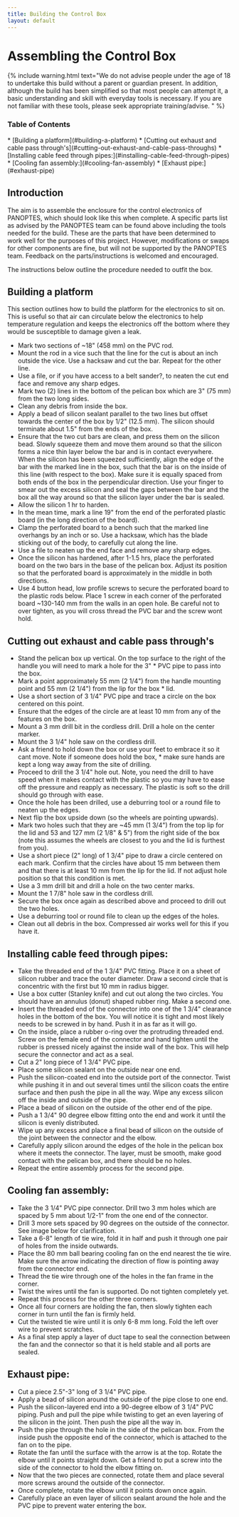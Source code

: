 ```yaml
---
title: Building the Control Box
layout: default
---
```


# Assembling the Control Box

 {% include warning.html text="We do not advise people under the age of 18 to undertake this build without a parent or guardian present. In addition, although the build has been simplified so that most people can attempt it, a basic understanding and skill with everyday tools is necessary. If you are not familiar with these tools, please seek appropriate training/advise. " %}

<h3>Table of Contents</h3>
* [Building a platform](#building-a-platform)
* [Cutting out exhaust and cable pass through's](#cutting-out-exhaust-and-cable-pass-throughs)
* [Installing cable feed through pipes:](#installing-cable-feed-through-pipes)
* [Cooling fan assembly:](#cooling-fan-assembly)
* [Exhaust pipe:](#exhaust-pipe)

## Introduction

The aim is to assemble the enclosure for the control electronics of PANOPTES, which should look like this when complete. A specific parts list as advised by the PANOPTES team can be found above including the tools needed for the build. These are the parts that have been determined to work well for the purposes of this project. However, modifications or swaps for other components are fine, but will not be supported by the PANOPTES team. Feedback on the parts/instructions is welcomed and encouraged.

The instructions below outline the procedure needed to outfit the box.

## Building a platform
This section outlines how to build the platform for the electronics to sit on.  This is useful so that air can circulate below the electronics to help temperature regulation and keeps the electronics off the bottom where they would be susceptible to damage given a leak.

* Mark two sections of ~18" (458 mm) on the PVC rod.
* Mount the rod in a vice such that the line for the cut is about an inch outside the vice. Use a hacksaw and cut the bar. Repeat for the other line.
* Use a file, or if you have access to a belt sander?, to neaten the cut end face and remove any sharp edges.
* Mark two (2) lines in the bottom of the pelican box which are 3" (75 mm) from the two long sides.
* Clean any debris from inside the box.
* Apply a bead of silicon sealant parallel to the two lines but offset towards the center of the box by 1/2" (12.5 mm). The silicon should terminate about 1.5" from the ends of the box.
* Ensure that the two cut bars are clean, and press them on the silicon bead. Slowly squeeze them and move them around so that the silicon forms a nice thin layer below the bar and is in contact everywhere. When the silicon has been squeezed sufficiently, align the edge of the bar with the marked line in the box, such that the bar is on the inside of this line (with respect to the box). Make sure it is equally spaced from both ends of the box in the perpendicular direction. Use your finger to smear out the excess silicon and seal the gaps between the bar and the box all the way around so that the silicon layer under the bar is sealed.
* Allow the silicon 1 hr to harden.
* In the mean time, mark a line 19" from the end of the perforated plastic board (in the long direction of the board).
* Clamp the perforated board to a bench such that the marked line overhangs by an inch or so. Use a hacksaw, which has the blade sticking out of the body, to carefully cut along the line.
* Use a file to neaten up the end face and remove any sharp edges.
* Once the silicon has hardened, after 1-1.5 hrs, place the perforated board on the two bars in the base of the pelican box. Adjust its position so that the perforated board is approximately in the middle in both directions.
* Use 4 button head, low profile screws to secure the perforated board to the plastic rods below. Place 1 screw in each corner of the perforated board ~130-140 mm from the walls in an open hole.  Be careful not to over tighten, as you will cross thread the PVC bar and the screw wont hold.


## Cutting out exhaust and cable pass through's
* Stand the pelican box up vertical. On the top surface to the right of the handle you will need to mark a hole for the 3" * PVC pipe to pass into the box.
* Mark a point approximately 55 mm (2 1/4") from the handle mounting point and 55 mm (2 1/4") from the lip for the box * lid.
* Use a short section of 3 1/4" PVC pipe and trace a circle on the box centered on this point.
* Ensure that the edges of the circle are at least 10 mm from any of the features on the box.
* Mount a 3 mm drill bit in the cordless drill. Drill a hole on the center marker.
* Mount the 3 1/4" hole saw on the cordless drill.
* Ask a friend to hold down the box or use your feet to embrace it so it cant move. Note if someone does hold the box, * make sure hands are kept a long way away from the site of drilling.
* Proceed to drill the 3 1/4" hole out. Note, you need the drill to have speed when it makes contact with the plastic so you may have to ease off the pressure and reapply as necessary. The plastic is soft so the drill should go through with ease.
* Once the hole has been drilled, use a deburring tool or a round file to neaten up the edges.
* Next flip the box upside down (so the wheels are pointing upwards).
* Mark two holes such that they are ~45 mm (1 3/4") from the top lip for the lid and 53 and 127 mm (2 1/8" & 5") from the right side of the box (note this assumes the wheels are closest to you and the lid is furthest from you).  
* Use a short piece (2" long) of 1 3/4" pipe to draw a circle centered on each mark. Confirm that the circles have about 15 mm between them and that there is at least 10 mm from the lip for the lid. If not adjust hole position so that this condition is met.
* Use a 3 mm drill bit and drill a hole on the two center marks.
* Mount the 1 7/8" hole saw in the cordless drill.
* Secure the box once again as described above and proceed to drill out the two holes.
* Use a deburring tool or round file to clean up the edges of the holes.
* Clean out all debris in the box. Compressed air works well for this if you have it.

## Installing cable feed through pipes:
* Take the threaded end of the 1 3/4" PVC fitting. Place it on a sheet of silicon rubber and trace the outer diameter. Draw a second circle that is concentric with the first but 10 mm in radius bigger.
* Use a box cutter (Stanley knife) and cut out along the two circles. You should have an annulus (donut) shaped rubber ring. Make a second one.
* Insert the threaded end of the connector into one of the 1 3/4" clearance holes in the bottom of the box. You will notice it is tight and most likely needs to be screwed in by hand. Push it in as far as it will go.
* On the inside, place a rubber o-ring over the protruding threaded end. Screw on the female end of the connector and hand tighten until the rubber is pressed nicely against the inside wall of the box. This will help secure the connector and act as a seal.
* Cut a 2" long piece of 1 3/4" PVC pipe.  
* Place some silicon sealant on the outside near one end.
* Push the silicon-coated end into the outside port of the connector.  Twist while pushing it in and out several times until the silicon coats the entire surface and then push the pipe in all the way.  Wipe any excess silicon off the inside and outside of the pipe.
* Place a bead of silicon on the outside of the other end of the pipe.
* Push a 1 3/4" 90 degree elbow fitting onto the end and work it until the silicon is evenly distributed.
* Wipe up any excess and place a final bead of silicon on the outside of the joint between the connector and the elbow.
* Carefully apply silicon around the edges of the hole in the pelican box where it meets the connector. The layer, must be smooth, make good contact with the pelican box, and there should be no holes.
* Repeat the entire assembly process for the second pipe.

## Cooling fan assembly:
* Take the 3 1/4" PVC pipe connector. Drill two 3 mm holes which are spaced by 5 mm about 1/2-1" from the one end of the connector.
* Drill 3 more sets spaced by 90 degrees on the outside of the connector. See image below for clarification.
* Take a 6-8" length of tie wire, fold it in half and push it through one pair of holes from the inside outwards.
* Place the 80 mm ball bearing cooling fan on the end nearest the tie wire. Make sure the arrow indicating the direction of flow is pointing away from the connector end.
* Thread the tie wire through one of the holes in the fan frame in the corner.
* Twist the wires until the fan is supported. Do not tighten completely yet.
* Repeat this process for the other three corners.
* Once all four corners are holding the fan, then slowly tighten each corner in turn until the fan is firmly held.
* Cut the twisted tie wire until it is only 6-8 mm long. Fold the left over wire to prevent scratches.
* As a final step apply a layer of duct tape to seal the connection between the fan and the connector so that it is held stable and all ports are sealed.

## Exhaust pipe:
* Cut a piece 2.5"-3" long of 3 1/4" PVC pipe.
* Apply a bead of silicon around the outside of the pipe close to one end.
* Push the silicon-layered end into a 90-degree elbow of 3 1/4" PVC piping.  Push and pull the pipe while twisting to get an even layering of the silicon in the joint.  Then push the pipe all the way in.
* Push the pipe through the hole in the side of the pelican box. From the inside push the opposite end of the connector, which is attached to the fan on to the pipe.
* Rotate the fan until the surface with the arrow is at the top. Rotate the elbow until it points straight down. Get a friend to put a screw into the side of the connector to hold the elbow fitting on.
* Now that the two pieces are connected, rotate them and place several more screws around the outside of the connector.
* Once complete, rotate the elbow until it points down once again.
* Carefully place an even layer of silicon sealant around the hole and the PVC pipe to prevent water entering the box.
